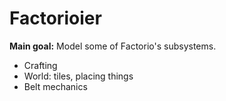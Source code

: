 # Factorioier
**Main goal:** Model some of Factorio's subsystems.

  * Crafting
  * World: tiles, placing things
  * Belt mechanics
